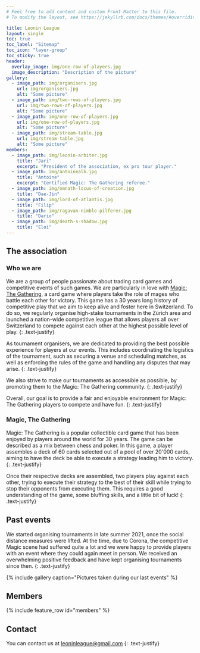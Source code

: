 ```yaml
---
# Feel free to add content and custom Front Matter to this file.
# To modify the layout, see https://jekyllrb.com/docs/themes/#overriding-theme-defaults

title: Leonin League
layout: single
toc: true
toc_label: "Sitemap"
toc_icon: "layer-group"
toc_sticky: true
header:
  overlay_image: img/one-row-of-players.jpg
  image_description: "Description of the picture"
gallery:
  - image_path: img/organisers.jpg
    url: img/organisers.jpg
    alt: "Some picture"
  - image_path: img/two-rows-of-players.jpg
    url: img/two-rows-of-players.jpg
    alt: "Some picture"
  - image_path: img/one-row-of-players.jpg
    url: img/one-row-of-players.jpg
    alt: "Some picture"
  - image_path: img/stream-table.jpg
    url: img/stream-table.jpg
    alt: "Some picture"
members:
  - image_path: img/leonin-arbiter.jpg
    title: "Jari"
    excerpt: "President of the association, ex pro tour player."
  - image_path: img/antoinealb.jpg
    title: "Antoine"
    excerpt: "Certified Magic: The Gathering referee."
  - image_path: img/omnath-locus-of-creation.jpg
    title: "Dae-Jin"
  - image_path: img/lord-of-atlantis.jpg
    title: "Filip"
  - image_path: img/ragavan-nimble-pilferer.jpg
    title: "Dario"
  - image_path: img/death-s-shadow.jpg
    title: "Eloi"
---
```


## The association

### Who we are
We are a group of people passionate about trading card games and competitive events of such games. We are particularly in love with [Magic: The Gathering](https://en.wikipedia.org/wiki/Magic:_The_Gathering), a card game where players take the role of mages who battle each other for victory. This game has a 30 years long history of competitive play that we aim to keep alive and foster here in Switzerland. To do so, we regularly organise high-stake tournaments in the Zürich area and launched a nation-wide competitive league that allows players all over Switzerland to compete against each other at the highest possible level of play.
{: .text-justify}

As tournament organisers, we are dedicated to providing the best possible experience for players at our events. This includes coordinating the logistics of the tournament, such as securing a venue and scheduling matches, as well as enforcing the rules of the game and handling any disputes that may arise.
{: .text-justify}

We also strive to make our tournaments as accessible as possible, by promoting them to the Magic: The Gathering community.
{: .text-justify}

Overall, our goal is to provide a fair and enjoyable environment for Magic: The Gathering players to compete and have fun.
{: .text-justify}

### Magic, The Gathering

Magic: The Gathering is a popular collectible card game that has been enjoyed by players around the world for 30 years. The game can be described as a mix between chess and poker. In this game, a player assembles a deck of 60 cards selected out of a pool of over 20'000 cards, aiming to have the deck be able to execute a strategy leading him to victory.
{: .text-justify}

Once their respective decks are assembled, two players play against each other, trying to execute their strategy to the best of their skill while trying to stop their opponents from executing them. This requires a good understanding of the game, some bluffing skills, and a little bit of luck!
{: .text-justify}

## Past events

We started organising tournaments in late summer 2021, once the social distance measures were lifted. At the time, due to Corona, the competitive Magic scene had suffered quite a lot and we were happy to provide players with an event where they could again meet in person. We received an overwhelming positive feedback and have kept organising tournaments since then.
{: .text-justify}

{% include gallery caption="Pictures taken during our last events" %}

## Members

{% include feature_row id="members" %}

## Contact

You can contact us at [leoninleague@gmail.com](mailto:leoninleague@gmail.com)
{: .text-justify}


